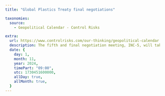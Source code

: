 ```yaml
---
title: "Global Plastics Treaty final negotiations"

taxonomies:
  source:
    - Geopolitical Calendar - Control Risks

extra:
  url: https://www.controlrisks.com/our-thinking/geopolitical-calendar
  description: The fifth and final negotiation meeting, INC-5, will take place in Busan, South Korea. Location- Global.
  date: {
    day: 1,
    month: 11,
    year: 2024,
    timePart: "09:00",
    utc: 1730451600000,
    allDay: true,
    allMonth: true,
  }
---
```


